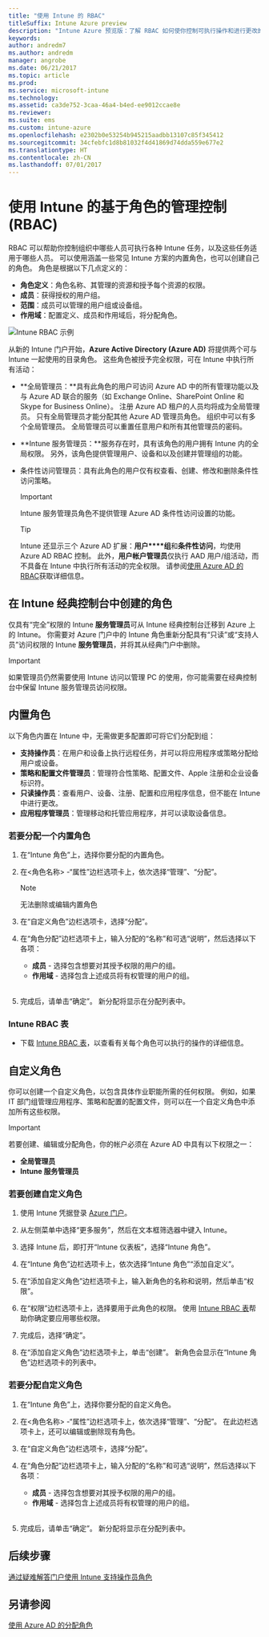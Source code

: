 ```yaml
---
title: "使用 Intune 的 RBAC"
titleSuffix: Intune Azure preview
description: "Intune Azure 预览版：了解 RBAC 如何使你控制可执行操作和进行更改的人员。"
keywords: 
author: andredm7
ms.author: andredm
manager: angrobe
ms.date: 06/21/2017
ms.topic: article
ms.prod: 
ms.service: microsoft-intune
ms.technology: 
ms.assetid: ca3de752-3caa-46a4-b4ed-ee9012ccae8e
ms.reviewer: 
ms.suite: ems
ms.custom: intune-azure
ms.openlocfilehash: e2302b0e53254b945215aadbb13107c85f345412
ms.sourcegitcommit: 34cfebfc1d8b81032f4d41869d74dda559e677e2
ms.translationtype: HT
ms.contentlocale: zh-CN
ms.lasthandoff: 07/01/2017
---
```

# <a name="role-based-administration-control-rbac-with-intune"></a>使用 Intune 的基于角色的管理控制 (RBAC)

RBAC 可以帮助你控制组织中哪些人员可执行各种 Intune 任务，以及这些任务适用于哪些人员。 可以使用涵盖一些常见 Intune 方案的内置角色，也可以创建自己的角色。 角色是根据以下几点定义的：

- **角色定义**：角色名称、其管理的资源和授予每个资源的权限。
- **成员**：获得授权的用户组。
- **范围**：成员可以管理的用户组或设备组。
- **作用域**：配置定义、成员和作用域后，将分配角色。

![Intune RBAC 示例](./media/intune-rbac-1.PNG)

从新的 Intune 门户开始，**Azure Active Directory (Azure AD)** 将提供两个可与 Intune 一起使用的目录角色。 这些角色被授予完全权限，可在 Intune 中执行所有活动：

- **全局管理员：**具有此角色的用户可访问 Azure AD 中的所有管理功能以及与 Azure AD 联合的服务（如 Exchange Online、SharePoint Online 和 Skype for Business Online）。 注册 Azure AD 租户的人员均将成为全局管理员。 只有全局管理员才能分配其他 Azure AD 管理员角色。 组织中可以有多个全局管理员。 全局管理员可以重置任意用户和所有其他管理员的密码。

- **Intune 服务管理员：**服务存在时，具有该角色的用户拥有 Intune 内的全局权限。 另外，该角色提供管理用户、设备和以及创建并管理组的功能。

- 条件性访问管理员：具有此角色的用户仅有权查看、创建、修改和删除条件性访问策略。

    > [!IMPORTANT]
    > Intune 服务管理员角色不提供管理 Azure AD 条件性访问设置的功能。

    > [!TIP]
    > Intune 还显示三个 Azure AD 扩展：**用户****组**和**条件性访问**，均使用 Azure AD RBAC 控制。 此外，**用户帐户管理员**仅执行 AAD 用户/组活动，而不具备在 Intune 中执行所有活动的完全权限。 请参阅[使用 Azure AD 的 RBAC](https://docs.microsoft.com/azure/active-directory/active-directory-assign-admin-roles)获取详细信息。

## <a name="roles-created-in-the-intune-classic-console"></a>在 Intune 经典控制台中创建的角色

仅具有“完全”权限的 Intune **服务管理员**可从 Intune 经典控制台迁移到 Azure 上的 Intune。 你需要对 Azure 门户中的 Intune 角色重新分配具有“只读”或“支持人员”访问权限的 Intune **服务管理员**，并将其从经典门户中删除。

> [!IMPORTANT]
> 如果管理员仍然需要使用 Intune 访问以管理 PC 的使用，你可能需要在经典控制台中保留 Intune 服务管理员访问权限。

## <a name="built-in-roles"></a>内置角色

以下角色内置在 Intune 中，无需做更多配置即可将它们分配到组：

- **支持操作员**：在用户和设备上执行远程任务，并可以将应用程序或策略分配给用户或设备。 
- **策略和配置文件管理员**：管理符合性策略、配置文件、Apple 注册和企业设备标识符。
- **只读操作员**：查看用户、设备、注册、配置和应用程序信息，但不能在 Intune 中进行更改。
- **应用程序管理员**：管理移动和托管应用程序，并可以读取设备信息。

### <a name="to-assign-a-built-in-role"></a>若要分配一个内置角色

1. 在“Intune 角色”上，选择你要分配的内置角色。

2. 在<角色名称> -“属性”边栏选项卡上，依次选择“管理”、“分配”。

    > [!NOTE] 
    > 无法删除或编辑内置角色
    
3. 在“自定义角色”边栏选项卡，选择“分配”。

4. 在“角色分配”边栏选项卡上，输入分配的“名称”和可选“说明”，然后选择以下各项：
    - **成员** - 选择包含想要对其授予权限的用户的组。
    - **作用域** - 选择包含上述成员将有权管理的用户的组。
<br></br>
5. 完成后，请单击“确定”。 新分配将显示在分配列表中。

### <a name="intune-rbac-table"></a>Intune RBAC 表

- 下载 [Intune RBAC 表](https://gallery.technet.microsoft.com/Intune-RBAC-table-2e3c9a1a)，以查看有关每个角色可以执行的操作的详细信息。

## <a name="custom-roles"></a>自定义角色

你可以创建一个自定义角色，以包含具体作业职能所需的任何权限。 例如，如果 IT 部门组管理应用程序、策略和配置的配置文件，则可以在一个自定义角色中添加所有这些权限。

> [!IMPORTANT]
> 若要创建、编辑或分配角色，你的帐户必须在 Azure AD 中具有以下权限之一：
> - **全局管理员**
> - **Intune 服务管理员**

### <a name="to-create-a-custom-role"></a>若要创建自定义角色

1. 使用 Intune 凭据登录 [Azure 门户](https://portal.azure.com)。

2. 从左侧菜单中选择“更多服务”，然后在文本框筛选器中键入 Intune。

3. 选择 Intune 后，即打开“Intune 仪表板”，选择“Intune 角色”。

4. 在“Intune 角色”边栏选项卡上，依次选择“Intune 角色”“添加自定义”。

5. 在“添加自定义角色”边栏选项卡上，输入新角色的名称和说明，然后单击“权限”。

3. 在“权限”边栏选项卡上，选择要用于此角色的权限。 使用 [Intune RBAC 表](https://gallery.technet.microsoft.com/Intune-RBAC-table-2e3c9a1a)帮助你确定要应用哪些权限。

4. 完成后，选择“确定”。

5. 在“添加自定义角色”边栏选项卡上，单击“创建”。 新角色会显示在“Intune 角色”边栏选项卡的列表中。

### <a name="to-assign-a-custom-role"></a>若要分配自定义角色

1. 在“Intune 角色”上，选择你要分配的自定义角色。

2. 在<角色名称> -“属性”边栏选项卡上，依次选择“管理”、“分配”。 在此边栏选项卡上，还可以编辑或删除现有角色。

3. 在“自定义角色”边栏选项卡，选择“分配”。

4. 在“角色分配”边栏选项卡上，输入分配的“名称”和可选“说明”，然后选择以下各项：
    - **成员** - 选择包含想要对其授予权限的用户的组。
    - **作用域** - 选择包含上述成员将有权管理的用户的组。
<br></br>
5. 完成后，请单击“确定”。 新分配将显示在分配列表中。

## <a name="next-steps"></a>后续步骤

[通过疑难解答门户使用 Intune 支持操作员角色](help-desk-operators.md)

## <a name="see-also"></a>另请参阅

[使用 Azure AD 的分配角色](https://docs.microsoft.com/azure/active-directory/active-directory-users-assign-role-azure-portal)